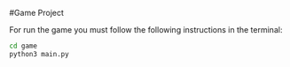 #Game Project

For run the game you must follow the following instructions in the terminal:

``` sh
cd game
python3 main.py

```

